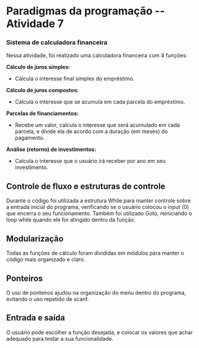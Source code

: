 # Paradigmas da programação -- Atividade 7

### Sistema de calculadora financeira 
Nessa atividade, foi realizado uma calculadora financeira com 4 funções:

**Cálculo de juros simples:**
- Cálcula o interesse final simples do empréstimo. 

**Cálculo de juros compostos:**
- Cálcula o interesse que se acumula em cada parcela do empréstimo. 

**Parcelas de financiamentos:**
- Recebe um valor, calcula o interesse que será acumulado em cada parcela, e divide ela de acordo com a duração (em meses) do pagamento.

**Análise (retorno) de investimentos:**
- Calcula o interesse que o usuário irá receber por ano em seu investimento. 

## Controle de fluxo e estruturas de controle

Durante o código foi utilizada a estrutura While para manter controle sobre a entrada inicial do programa, verificando se o usuário colocou o input (0) que encerra o seu funcionamento.
Também foi utilizado Goto, reiniciando o loop while quando ele for atingido dentro da função.

## Modularização

Todas as funções de cálculo foram divididas em módulos para manter o código mais organizado e claro. 

## Ponteiros

O uso de ponteiros ajudou na organização do menu dentro do programa, evitando o uso repetido de scanf. 

## Entrada e saída 

O usuário pode escolher a função desejada, e colocar os valores que achar adequado para testar a sua funcionalidade.
